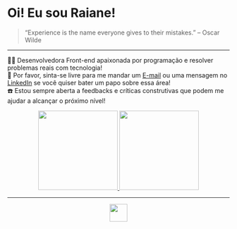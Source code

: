 # Oi! Eu sou Raiane!

>“Experience is the name everyone gives to their mistakes.” – Oscar Wilde
<hr> 

👩‍💻 Desenvolvedora Front-end apaixonada por programação e resolver problemas reais com tecnologia!<br>
📩 Por favor, sinta-se livre para me mandar um <a href="mailto:raiane.oliveira404@gmail.com">E-mail</a> ou uma mensagem no [LinkedIn](https://www.linkedin.com/in/raiane-oliveira-dev/) se você quiser bater um papo sobre essa área!<br>
☎️ Estou sempre aberta a feedbacks e críticas construtivas que podem me ajudar a alcançar o próximo nível!

<div align="center">
  <a target="_blank" href="https://github.com/raiane-oliveira">
  <img height="180em" src="https://github-personal-readme-stats.vercel.app/api?username=raiane-oliveira&show_icons=true&theme=radical&include_all_commits=true&count_private=true&border_radius=10"/>
  <img height="180em" src="https://github-personal-readme-stats.vercel.app/api/top-langs/?username=raiane-oliveira&layout=compact&langs_count=16&theme=radical&border_radius=10"/>
</div>

  ***
  
<p align="center">
  <a href="https://skillicons.dev">
    <img height="40" src="https://skillicons.dev/icons?i=react,ts,js,py,django,sqlite" />
  </a>
</p>
  
##
